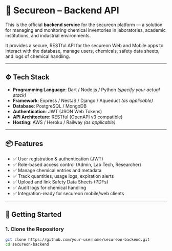 # 🔬 Secureon – Backend API

This is the official **backend service** for the secureon platform — a solution for managing and monitoring chemical inventories in laboratories, academic institutions, and industrial environments.

It provides a secure, RESTful API for the secureon Web and Mobile apps to interact with the database, manage users, chemicals, safety data sheets, and logs of chemical handling.

---

## ⚙️ Tech Stack

- **Programming Language**: Dart / Node.js / Python *(specify your actual stack)*
- **Framework**: Express / NestJS / Django / Aqueduct *(as applicable)*
- **Database**: PostgreSQL / MongoDB
- **Authentication**: JWT (JSON Web Tokens)
- **API Architecture**: RESTful (OpenAPI v3 compatible)
- **Hosting**: AWS / Heroku / Railway *(as applicable)*

---

## 📦 Features

- ✅ User registration & authentication (JWT)
- ✅ Role-based access control (Admin, Lab Tech, Researcher)
- ✅ Manage chemical entries and metadata
- ✅ Track quantities, usage logs, expiration alerts
- ✅ Upload and link Safety Data Sheets (PDFs)
- ✅ Audit logs for chemical handling
- ✅ Integration-ready for secureon mobile/web clients

---

## 🚀 Getting Started

### 1. Clone the Repository

```bash
git clone https://github.com/your-username/secureon-backend.git
cd secureon-backend
